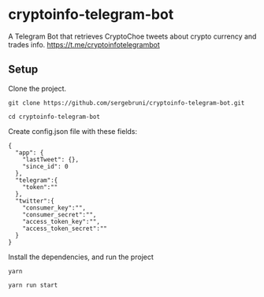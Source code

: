 # cryptoinfo-telegram-bot
A Telegram Bot that retrieves CryptoChoe tweets about crypto currency and trades info. https://t.me/cryptoinfotelegrambot

## Setup

Clone the project.

```
git clone https://github.com/sergebruni/cryptoinfo-telegram-bot.git

cd cryptoinfo-telegram-bot
```

Create config.json file with these fields:

```
{
  "app": {
    "lastTweet": {},
    "since_id": 0
  },
  "telegram":{
    "token":""
  },
  "twitter":{
    "consumer_key":"",
    "consumer_secret":"",
    "access_token_key":"",
    "access_token_secret":""
  }
}
```

Install the dependencies, and run the project

```
yarn

yarn run start
```